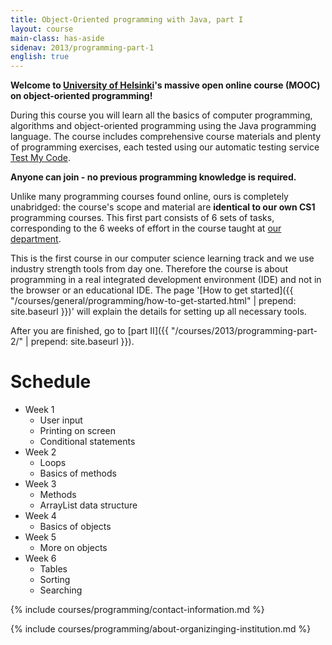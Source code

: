 ```yaml
---
title: Object-Oriented programming with Java, part I
layout: course
main-class: has-aside
sidenav: 2013/programming-part-1
english: true
---
```

**Welcome to [University of Helsinki](http://helsinki.fi/university)'s massive open online course (MOOC) on object-oriented programming!** 

During this course you will learn all the basics of computer programming, algorithms and object-oriented programming using the Java programming language. The course includes comprehensive course materials and plenty of programming exercises, each tested using our automatic testing service [Test My Code](https://github.com/testmycode/tmc-server).

**Anyone can join - no previous programming knowledge is required.**

Unlike many programming courses found online, ours is completely unabridged: the course's scope and material are **identical to our own CS1** programming courses. This first part consists of 6 sets of tasks, corresponding to the 6 weeks of effort in the course taught at [our department](http://www.cs.helsinki.fi/en).

This is the first course in our computer science learning track and we use industry strength tools from day one. Therefore the course is about programming in a real integrated development environment (IDE) and not in the browser or an educational IDE. The page '[How to get started]({{ "/courses/general/programming/how-to-get-started.html" | prepend: site.baseurl }})' will explain the details for setting up all necessary tools.

After you are finished, go to [part II]({{ "/courses/2013/programming-part-2/" | prepend: site.baseurl }}). 

# Schedule

- Week 1
	- User input
	- Printing on screen
	- Conditional statements
- Week 2
	- Loops
	- Basics of methods
- Week 3
	- Methods
	- ArrayList data structure
- Week 4
	- Basics of objects
- Week 5
	- More on objects
- Week 6
	- Tables
	- Sorting
	- Searching

{% include courses/programming/contact-information.md %}

{% include courses/programming/about-organizinging-institution.md %}